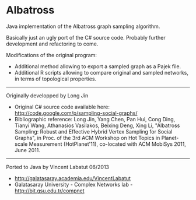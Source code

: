 Albatross
=========

Java implementation of the Albatross graph sampling algorithm.

Basically just an ugly port of the C# source code.
Probably further development and refactoring to come.

Modifications of the original program:
- Additional method allowing to export a sampled graph as a Pajek file.
- Additional R scripts allowing to compare original and sampled networks,
in terms of topological properties.

---------
Originally developped by Long Jin
+ Original C# source code available here: http://code.google.com/p/sampling-social-graphs/
+ Bibliographic reference: Long Jin, Yang Chen, Pan Hui, Cong Ding, 
	Tianyi Wang, Athanasios Vasilakos, Beixing Deng, Xing Li, 
	"Albatross Sampling: Robust and Effective Hybrid Vertex 
	Sampling for Social Graphs", in Proc. of the 3rd ACM 
	Workshop on Hot Topics in Planet-scale Measurement 
	(HotPlanet'11), co-located with ACM MobiSys 2011, June 2011. 

---------
Ported to Java by Vincent Labatut 06/2013
+ http://galatasaray.academia.edu/VincentLabatut
+ Galatasaray University - Complex Networks lab - http://bit.gsu.edu.tr/compnet

